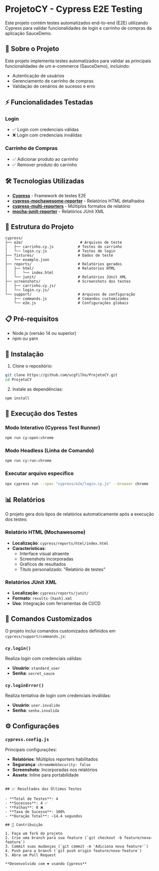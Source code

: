 # ProjetoCY - Cypress E2E Testing

Este projeto contém testes automatizados end-to-end (E2E) utilizando Cypress para validar funcionalidades de login e carrinho de compras da aplicação SauceDemo.

## 🎯 Sobre o Projeto

Este projeto implementa testes automatizados para validar as principais funcionalidades de um e-commerce (SauceDemo), incluindo:
- Autenticação de usuários
- Gerenciamento de carrinho de compras
- Validação de cenários de sucesso e erro

## ⚡ Funcionalidades Testadas

### Login
- ✅ Login com credenciais válidas
- ❌ Login com credenciais inválidas

### Carrinho de Compras
- ✅ Adicionar produto ao carrinho
- ✅ Remover produto do carrinho

## 🛠️ Tecnologias Utilizadas

- **[Cypress](https://www.cypress.io/)** - Framework de testes E2E
- **[cypress-mochawesome-reporter](https://www.npmjs.com/package/cypress-mochawesome-reporter)** - Relatórios HTML detalhados
- **[cypress-multi-reporters](https://www.npmjs.com/package/cypress-multi-reporters)** - Múltiplos formatos de relatório
- **[mocha-junit-reporter](https://www.npmjs.com/package/mocha-junit-reporter)** - Relatórios JUnit XML

## 📁 Estrutura do Projeto

```
cypress/
├── e2e/                          # Arquivos de teste
│   ├── carrinho.cy.js           # Testes do carrinho
│   └── login.cy.js              # Testes de login
├── fixtures/                    # Dados de teste
│   └── example.json
├── reports/                     # Relatórios gerados
│   ├── html/                    # Relatórios HTML
│   │   └── index.html
│   └── junit/                   # Relatórios JUnit XML
├── screenshots/                 # Screenshots dos testes
│   ├── carrinho.cy.js/
│   └── login.cy.js/
└── support/                     # Arquivos de configuração
    ├── commands.js              # Comandos customizados
    └── e2e.js                   # Configurações globais
```

## 📋 Pré-requisitos

- Node.js (versão 14 ou superior)
- npm ou yarn

## 🚀 Instalação

1. Clone o repositório:
```bash
git clone https://github.com/ucgfilho/ProjetoCY.git
cd ProjetoCY
```

2. Instale as dependências:
```bash
npm install
```

## 🧪 Execução dos Testes

### Modo Interativo (Cypress Test Runner)
```bash
npm run cy:open:chrome
```

### Modo Headless (Linha de Comando)
```bash
npm run cy:run:chrome
```

### Executar arquivo específico
```bash
npx cypress run --spec "cypress/e2e/login.cy.js" --browser chrome
```

## 📊 Relatórios

O projeto gera dois tipos de relatórios automaticamente após a execução dos testes:

### Relatório HTML (Mochawesome)
- **Localização**: `cypress/reports/html/index.html`
- **Características**:
  - Interface visual atraente
  - Screenshots incorporadas
  - Gráficos de resultados
  - Título personalizado: "Relatório de testes"

### Relatórios JUnit XML
- **Localização**: `cypress/reports/junit/`
- **Formato**: `results-[hash].xml`
- **Uso**: Integração com ferramentas de CI/CD

## 🔧 Comandos Customizados

O projeto inclui comandos customizados definidos em `cypress/support/commands.js`:

### `cy.login()`
Realiza login com credenciais válidas:
- **Usuário**: `standard_user`
- **Senha**: `secret_sauce`

### `cy.loginError()`
Realiza tentativa de login com credenciais inválidas:
- **Usuário**: `user.invalido`
- **Senha**: `senha.invalida`

## ⚙️ Configurações

### `cypress.config.js`
Principais configurações:
- **Relatórios**: Múltiplos reporters habilitados
- **Segurança**: `chromeWebSecurity: false`
- **Screenshots**: Incorporadas nos relatórios
- **Assets**: Inline para portabilidade
```

## 📈 Resultados dos Últimos Testes

- **Total de Testes**: 4
- **Sucessos**: 4 ✅
- **Falhas**: 0 ❌
- **Taxa de Sucesso**: 100%
- **Duração Total**: ~14.4 segundos

## 🤝 Contribuição

1. Faça um fork do projeto
2. Crie uma branch para sua feature (`git checkout -b feature/nova-feature`)
3. Commit suas mudanças (`git commit -m 'Adiciona nova feature'`)
4. Push para a branch (`git push origin feature/nova-feature`)
5. Abra um Pull Request

**Desenvolvido com ❤️ usando Cypress**
